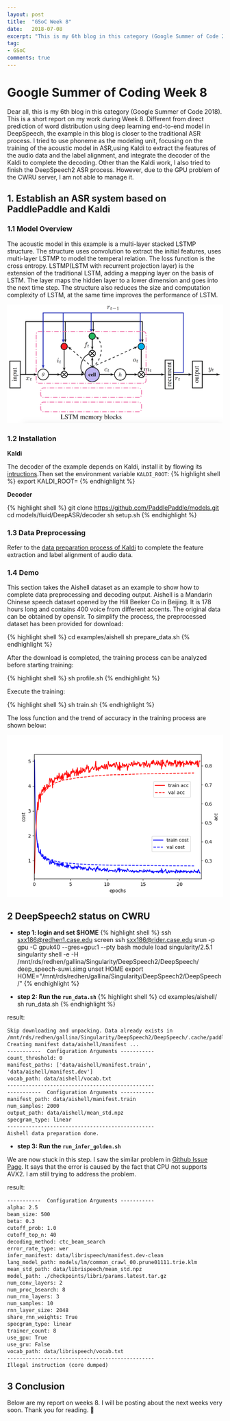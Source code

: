 ```yaml
---
layout: post
title:  "GSoC Week 8"
date:   2018-07-08
excerpt: "This is my 6th blog in this category (Google Summer of Code 2018). This is a short report on my work during Week 8. This week, I tried to use Kaldi to extract the features of the audio data and the label alignment."
tag:
- GSoC
comments: true
---
```


# Google Summer of Coding Week 8

Dear all, this is my 6th blog in this category (Google Summer of Code 2018). This is a short report on my work during Week 8. Different from direct prediction of word distribution using deep learning end-to-end model in DeepSpeech, the example in this blog is closer to the traditional ASR process. I tried to use phoneme as the modeling unit, focusing on the training of the acoustic model in ASR,using Kaldi to extract the features of the audio data and the label alignment, and integrate the decoder of the Kaldi to complete the decoding. Other than the Kaldi work, I also tried to finish the DeepSpeech2 ASR process. However, due to the GPU problem of the CWRU server, I am not able to manage it.

## 1. Establish an ASR system based on PaddlePaddle and Kaldi

### 1.1 Model Overview

The acoustic model in this example is a multi-layer stacked LSTMP structure. The structure uses convolution to extract the initial features, uses multi-layer LSTMP to model the temperal relation. The loss function is the cross entropy. LSTMP(LSTM with recurrent projection layer) is the extension of the traditional LSTM, adding a mapping layer on the basis of LSTM. The layer maps the hidden layer to a lower dimension and goes into the next time step. The structure also reduces the size and computation complexity of LSTM, at the same time improves the performance of LSTM.

![Structure Diagram of LSTMP](https://github.com/PaddlePaddle/models/raw/develop/fluid/DeepASR/images/lstmp.png)

### 1.2 Installation

**Kaldi**

The decoder of the example depends on Kaldi, install it by flowing its [intructions](https://github.com/kaldi-asr/kaldi).Then set the environment variable `KALDI_ROOT`:
{% highlight shell %}
export KALDI_ROOT=<Installation path of kaldi>
{% endhighlight %}

**Decoder**

{% highlight shell %}
git clone https://github.com/PaddlePaddle/models.git
cd models/fluid/DeepASR/decoder
sh setup.sh
{% endhighlight %}

### 1.3 Data Preprocessing
Refer to the [data preparation process of Kaldi](http://kaldi-asr.org/doc/data_prep.html) to complete the feature extraction and label alignment of audio data.

### 1.4 Demo
This section takes the Aishell dataset as an example to show how to complete data preprocessing and decoding output. Aishell is a Mandarin Chinese speech dataset opened by the Hill Beeker Co in Beijing. It is 178 hours long and contains 400 voice from different accents. The original data can be obtained by openslr. To simplify the process, the preprocessed dataset has been provided for download:

{% highlight shell %}
cd examples/aishell
sh prepare_data.sh
{% endhighlight %}

After the download is completed, the training process can be analyzed before starting training:

{% highlight shell %}
sh profile.sh
{% endhighlight %}

Execute the training:

{% highlight shell %}
sh train.sh
{% endhighlight %}

The loss function and the trend of accuracy in the training process are shown below:

![](https://github.com/PaddlePaddle/models/blob/develop/fluid/DeepASR/images/learning_curve.png)


## 2 DeepSpeech2 status on CWRU
- **step 1: login and set $HOME**
{% highlight shell %}
ssh sxx186@redhen1.case.edu
screen
ssh sxx186@rider.case.edu
srun -p gpu -C gpuk40 --gres=gpu:1 --pty bash
module load singularity/2.5.1
singularity shell -e -H /mnt/rds/redhen/gallina/Singularity/DeepSpeech2/DeepSpeech/ deep_speech-suwi.simg
unset HOME
export HOME="/mnt/rds/redhen/gallina/Singularity/DeepSpeech2/DeepSpeech/"
{% endhighlight %}

- **step 2: Run the `run_data.sh`**
{% highlight shell %}
cd examples/aishell/
sh run_data.sh
{% endhighlight %}

result:
```
Skip downloading and unpacking. Data already exists in /mnt/rds/redhen/gallina/Singularity/DeepSpeech2/DeepSpeech/.cache/paddle/dataset/speech/Aishell.
Creating manifest data/aishell/manifest ...
-----------  Configuration Arguments -----------
count_threshold: 0
manifest_paths: ['data/aishell/manifest.train', 'data/aishell/manifest.dev']
vocab_path: data/aishell/vocab.txt
------------------------------------------------
-----------  Configuration Arguments -----------
manifest_path: data/aishell/manifest.train
num_samples: 2000
output_path: data/aishell/mean_std.npz
specgram_type: linear
------------------------------------------------
Aishell data preparation done.
```
- **step 3: Run the `run_infer_golden.sh`**

We are now stuck in this step. I saw the similar problem in [Github Issue Page](https://github.com/PaddlePaddle/DeepSpeech/issues/60). It says that the error is caused by the fact that CPU not supports 
AVX2. I am still trying to address the problem.

result:
```
-----------  Configuration Arguments -----------
alpha: 2.5
beam_size: 500
beta: 0.3
cutoff_prob: 1.0
cutoff_top_n: 40
decoding_method: ctc_beam_search
error_rate_type: wer
infer_manifest: data/librispeech/manifest.dev-clean
lang_model_path: models/lm/common_crawl_00.prune01111.trie.klm
mean_std_path: data/librispeech/mean_std.npz
model_path: ./checkpoints/libri/params.latest.tar.gz
num_conv_layers: 2
num_proc_bsearch: 8
num_rnn_layers: 3
num_samples: 10
rnn_layer_size: 2048
share_rnn_weights: True
specgram_type: linear
trainer_count: 8
use_gpu: True
use_gru: False
vocab_path: data/librispeech/vocab.txt
------------------------------------------------
Illegal instruction (core dumped)
```
## 3 Conclusion
Below are my report on weeks 8. I will be posting about the next weeks very soon. Thank you for reading. 🙂
